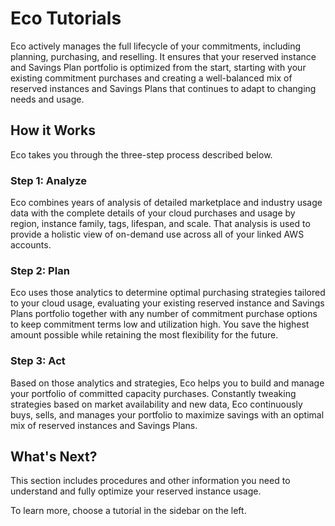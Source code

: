# Eco Tutorials

Eco actively manages the full lifecycle of your commitments, including planning, purchasing, and reselling. It ensures that your reserved instance and Savings Plan portfolio is optimized from the start, starting with your existing commitment purchases and creating a well-balanced mix of reserved instances and Savings Plans that continues to adapt to changing needs and usage.

## How it Works

Eco takes you through the three-step process described below.

### Step 1: Analyze

Eco combines years of analysis of detailed marketplace and industry usage data with the complete details of your cloud purchases and usage by region, instance family, tags, lifespan, and scale. That analysis is used to provide a holistic view of on-demand use across all of your linked AWS accounts.

### Step 2: Plan

Eco uses those analytics to determine optimal purchasing strategies tailored to your cloud usage, evaluating your existing reserved instance and Savings Plans portfolio together with any number of commitment purchase options to keep commitment terms low and utilization high. You save the highest amount possible while retaining the most flexibility for the future.

### Step 3: Act

Based on those analytics and strategies, Eco helps you to build and manage your portfolio of committed capacity purchases. Constantly tweaking strategies based on market availability and new data, Eco continuously buys, sells, and manages your portfolio to maximize savings with an optimal mix of reserved instances and Savings Plans.

## What's Next?

This section includes procedures and other information you need to understand and fully optimize your reserved instance usage.

To learn more, choose a tutorial in the sidebar on the left.
